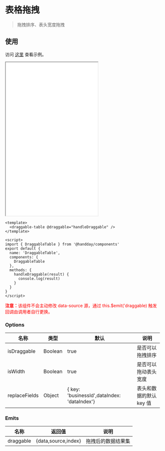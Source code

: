 <!--
 * @Description: 
 * @Autor: weiwei
 * @Date: 2021-06-24 08:36:53
 * @LastEditTime: 2021-06-24 16:03:35
 * @LastEditors: weiwei
-->
# 表格拖拽
> 拖拽排序、表头宽度拖拽

## 使用
访问 <a href="/table">这里</a> 查看示例。
<iframe src="/table" height="500px">table</iframe>

```vue
<template>
  <draggable-table @draggable="handleDraggable" />
</template>

<script>
import { DraggableTable } from '@handday/components'
export default {
  name: 'DraggableTable',
  components: {
    DraggableTable
  },
  methods: {
    handleDraggable(result) {
      console.log(result)
    }
  }
}
</script>
```


<font color="red"><b>注意：</b>该组件不会主动修改 data-source 源，通过 this.$emit('draggable) 触发回调由调用者自行更换。</font>

### Options

| 名称 | 类型 | 默认 | 说明 |
| --- | --- | --- | --- |
| isDraggable | Boolean | true | 是否可以拖拽排序 |
| isWidth | Boolean | true | 是否可以拖动表头宽度 |
| replaceFields | Object | {  key: 'businessId',dataIndex: 'dataIndex'} | 表头和数据的默认 key 值 |

### Emits
| 名称 | 返回值 | 说明 |
| --- | --- | --- |
| draggable | {data,source,index} | 拖拽后的数据结果集 |

